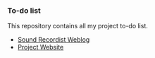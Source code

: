 ### To-do list

This repository contains all my project to-do list.

* [Sound Recordist Weblog](https://github.com/sound-recordist/to-do/blob/main/soundrecordist.md)
* [Project Website](https://github.com/sound-recordist/to-do/blob/main/soundsurvey.md)
